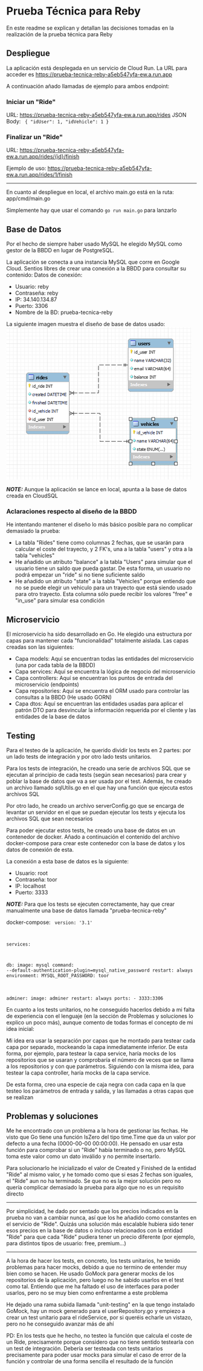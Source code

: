# Prueba Técnica para Reby
En este readme se explican y detallan las decisiones tomadas en la realización de la prueba técnica para Reby

## Despliegue
La aplicación está desplegada en un servicio de Cloud Run. La URL para acceder es https://prueba-tecnica-reby-a5eb547yfa-ew.a.run.app

A continuación añado llamadas de ejemplo para ambos endpoint:

### Iniciar un "Ride"
URL: https://prueba-tecnica-reby-a5eb547yfa-ew.a.run.app/rides
JSON Body:
<code>
{
    "idUser": 1,
    "idVehicle": 1
}
</code>

### Finalizar un "Ride"
URL: https://prueba-tecnica-reby-a5eb547yfa-ew.a.run.app/rides/{id}/finish

Ejemplo de uso: https://prueba-tecnica-reby-a5eb547yfa-ew.a.run.app/rides/1/finish

---

En cuanto al despliegue en local, el archivo main.go está en la ruta: app/cmd/main.go

Simplemente hay que usar el comando <code>go run main.go</code> para lanzarlo

## Base de Datos
Por el hecho de siempre haber usado MySQL he elegido MySQL como gestor de la BBDD en lugar de PostgreSQL.

La aplicación se conecta a una instancia MySQL que corre en Google Cloud. Sentios libres de crear una conexión a la BBDD para consultar su contenido:
Datos de conexión:
* Usuario: reby
* Contraseña: reby
* IP: 34.140.134.87
* Puerto: 3306
* Nombre de la BD: prueba-tecnica-reby

La siguiente imagen muestra el diseño de base de datos usado:
![Image text](https://github.com/Blorks/prueba-tecnica-reby/blob/develop/cmd/server/bd_design_v3.png)

**_NOTE:_** Aunque la aplicación se lance en local, apunta a la base de datos creada en CloudSQL

### Aclaraciones respecto al diseño de la BBDD
He intentando mantener el diseño lo más básico posible para no complicar demasiado la prueba:

* La tabla "Rides" tiene como columnas 2 fechas, que se usarán para calcular el coste del trayecto, y 2 FK's, una a la tabla "users" y otra a la tabla "vehicles"
* He añadido un atributo "balance" a la tabla "Users" para simular que el usuario tiene un saldo que pueda gastar. De esta forma, un usuario no podrá empezar un "ride" si no tiene suficiente saldo
* He añadido un atributo "state" a la tabla "Vehicles" porque entiendo que no se puede elegir un vehiculo para un trayecto que está siendo usado para otro trayecto. Esta columna sólo puede recibir los valores "free" e "in_use" para simular esa condición

## Microservicio
El microservicio ha sido desarrollado en Go. He elegido una estructura por capas para mantener cada "funcionalidad" totalmente aislada. Las capas creadas son las siguientes:
* Capa models: Aquí se encuentran todas las entidades del microservicio (una por cada tabla de la BBDD)
* Capa services: Aquí se encuentra la lógica de negocio del microservicio
* Capa controllers: Aquí se encuentran los puntos de entrada del microservicio (endpoints)
* Capa repositories: Aquí se encuentra el ORM usado para controlar las consultas a la BBDD (He usado GORN)
* Capa dtos: Aquí se encuentran las entidades usadas para aplicar el patrón DTO para desvincular la información requerida por el cliente y las entidades de la base de datos

## Testing
Para el testeo de la aplicación, he querido dividir los tests en 2 partes: por un lado tests de integración y por otro lado tests unitarios.

Para los tests de integración, he creado una serie de archivos SQL que se ejecutan al principio de cada tests (según sean necesarios) para crear y poblar la base de datos que va a ser usada por el test. Además, he creado un archivo llamado sqlUtils.go en el que hay una función que ejecuta estos archivos SQL

Por otro lado, he creado un archivo serverConfig.go que se encarga de levantar un servidor en el que se puedan ejecutar los tests y ejecuta los archivos SQL que sean necesarios

Para poder ejecutar estos tests, he creado una base de datos en un contenedor de docker. Añado a continuación el contenido del archivo docker-compose para crear este contenedor con la base de datos y los datos de conexión de esta.

La conexión a esta base de datos es la siguiente:
* Usuario: root
* Contraseña: toor
* IP: localhost
* Puerto: 3333

**_NOTE:_** Para que los tests se ejecuten correctamente, hay que crear manualmente una base de datos llamada "prueba-tecnica-reby"

docker-compose:
<code>
version: '3.1'

services:

  db:
    image: mysql
    command: --default-authentication-plugin=mysql_native_password
    restart: always
    environment:
      MYSQL_ROOT_PASSWORD: toor

  adminer:
    image: adminer
    restart: always
    ports:
      - 3333:3306
</code>

En cuanto a los tests unitarios, no he conseguido hacerlos debido a mi falta de experiencia con el lenguaje (en la sección de Problemas y soluciones lo explico un poco más), aunque comento de todas formas el concepto de mi idea inicial:

Mi idea era usar la separación por capas que he montado para testear cada capa por separado, mockeando la capa inmediatamente inferior. De esta forma, por ejemplo, para testear la capa service, haría mocks de los repositorios que se usaran y comprobaría el número de veces que se llama a los repositorios y con que parámetros. Siguiendo con la misma idea, para testear la capa controller, haría mocks de la capa service.

De esta forma, creo una especie de caja negra con cada capa en la que testeo los parámetros de entrada y salida, y las llamadas a otras capas que se realizan

## Problemas y soluciones
Me he encontrado con un problema a la hora de gestionar las fechas. He visto que Go tiene una función IsZero del tipo time.Time que da un valor por defecto a una fecha (0000-00-00 00:00:00). He pensado en usar esta función para comprobar si un "Ride" había terminado o no, pero MySQL toma este valor como un dato inválido y no permite insertarlo.

Para solucionarlo he inicializado el valor de Created y Finished de la entidad "Ride" al mismo valor, y he tomado como que si esas 2 fechas son iguales, el "Ride" aun no ha terminado. Se que no es la mejor solución pero no quería complicar demasiado la prueba para algo que no es un requisito directo

---

Por simplicidad, he dado por sentado que los precios indicados en la prueba no van a cambiar nunca, así que los he añadido como constantes en el servicio de "Ride". Quizás una solución más escalable hubiera sido tener esos precios en la base de datos o incluso relacionados con la entidad "Ride" para que cada "Ride" pudiera tener un precio diferente (por ejemplo, para distintos tipos de usuario: free, premium...)

---

A la hora de hacer los tests, en concreto, los tests unitarios, he tenido problemas para hacer mocks, debido a que no termino de entender muy bien como se hacen. He usado GoMock para generar mocks de los repositorios de la aplicación, pero luego no he sabido usarlos en el test como tal. Entiendo que me ha faltado el uso de interfaces para poder usarlos, pero no se muy bien como enfrentarme a este problema

He dejado una rama subida llamada "unit-testing" en la que tengo instalado GoMock, hay un mock generado para el userRepository.go y empiezo a crear un test unitario para el rideService, por si queréis echarle un vistazo, pero no he conseguido avanzar más de ahí

PD: En los tests que he hecho, no testeo la función que calcula el coste de un Ride, precisamente porque considero que no tiene sentido testearla con un test de integración. Debería ser testeada con tests unitarios precisamente para poder usar mocks para simular el caso de error de la función y controlar de una forma sencilla el resultado de la función